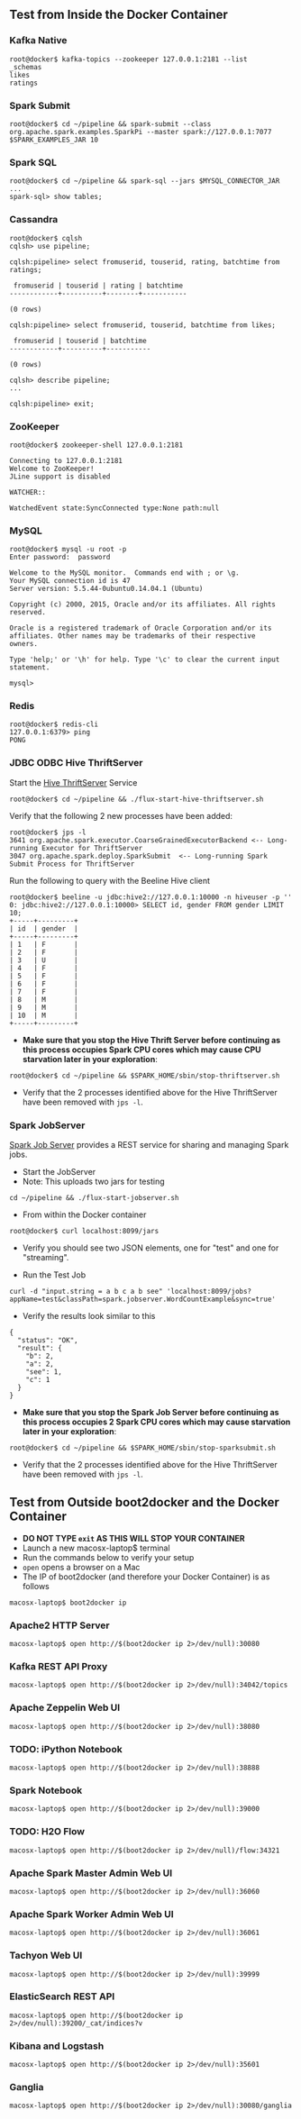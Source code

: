 ## Test from Inside the Docker Container
### Kafka Native
```
root@docker$ kafka-topics --zookeeper 127.0.0.1:2181 --list
_schemas
likes
ratings
```

### Spark Submit
```
root@docker$ cd ~/pipeline && spark-submit --class org.apache.spark.examples.SparkPi --master spark://127.0.0.1:7077 $SPARK_EXAMPLES_JAR 10 
```

### Spark SQL
```
root@docker$ cd ~/pipeline && spark-sql --jars $MYSQL_CONNECTOR_JAR
...
spark-sql> show tables;
```

### Cassandra
```
root@docker$ cqlsh
cqlsh> use pipeline;

cqlsh:pipeline> select fromuserid, touserid, rating, batchtime from ratings;

 fromuserid | touserid | rating | batchtime
------------+----------+--------+-----------

(0 rows)

cqlsh:pipeline> select fromuserid, touserid, batchtime from likes;

 fromuserid | touserid | batchtime
------------+----------+-----------

(0 rows)

cqlsh> describe pipeline;
...

cqlsh:pipeline> exit;
```

### ZooKeeper
```
root@docker$ zookeeper-shell 127.0.0.1:2181

Connecting to 127.0.0.1:2181
Welcome to ZooKeeper!
JLine support is disabled

WATCHER::

WatchedEvent state:SyncConnected type:None path:null
```

### MySQL
```
root@docker$ mysql -u root -p 
Enter password:  password

Welcome to the MySQL monitor.  Commands end with ; or \g.
Your MySQL connection id is 47
Server version: 5.5.44-0ubuntu0.14.04.1 (Ubuntu)

Copyright (c) 2000, 2015, Oracle and/or its affiliates. All rights reserved.

Oracle is a registered trademark of Oracle Corporation and/or its
affiliates. Other names may be trademarks of their respective
owners.

Type 'help;' or '\h' for help. Type '\c' to clear the current input statement.

mysql>
```

### Redis
```
root@docker$ redis-cli
127.0.0.1:6379> ping
PONG
```
### JDBC ODBC Hive ThriftServer
Start the [Hive ThriftServer](https://cwiki.apache.org/confluence/display/Hive/HiveServer2+Clients) Service
```
root@docker$ cd ~/pipeline && ./flux-start-hive-thriftserver.sh
```
Verify that the following 2 new processes have been added:

```
root@docker$ jps -l
3641 org.apache.spark.executor.CoarseGrainedExecutorBackend <-- Long-running Executor for ThriftServer
3047 org.apache.spark.deploy.SparkSubmit  <-- Long-running Spark Submit Process for ThriftServer
```

Run the following to query with the Beeline Hive client 
```
root@docker$ beeline -u jdbc:hive2://127.0.0.1:10000 -n hiveuser -p ''
0: jdbc:hive2://127.0.0.1:10000> SELECT id, gender FROM gender LIMIT 10;
+-----+---------+
| id  | gender  |
+-----+---------+
| 1   | F       |
| 2   | F       |
| 3   | U       |
| 4   | F       |
| 5   | F       |
| 6   | F       |
| 7   | F       |
| 8   | M       |
| 9   | M       |
| 10  | M       |
+-----+---------+
```

* **Make sure that you stop the Hive Thrift Server before continuing as this process occupies Spark CPU cores which may cause CPU starvation later in your exploration**:
```
root@docker$ cd ~/pipeline && $SPARK_HOME/sbin/stop-thriftserver.sh
```
* Verify that the 2 processes identified above for the Hive ThriftServer have been removed with `jps -l`.

### Spark JobServer

[Spark Job Server](http://github.com/spark-jobserver/spark-jobserver) provides a REST service for sharing and managing Spark jobs.

* Start the JobServer
* Note:  This uploads two jars for testing
```
cd ~/pipeline && ./flux-start-jobserver.sh
```

* From within the Docker container
```
root@docker$ curl localhost:8099/jars
```
* Verify  you should see two JSON elements, one for "test" and one for "streaming".

* Run the Test Job
```
curl -d "input.string = a b c a b see" 'localhost:8099/jobs?appName=test&classPath=spark.jobserver.WordCountExample&sync=true'
```
* Verify the results look similar to this
```
{
  "status": "OK",
  "result": {
    "b": 2,
    "a": 2,
    "see": 1,
    "c": 1
  }
}
```
* **Make sure that you stop the Spark Job Server before continuing as this process occupies 2 Spark CPU cores which may cause starvation later in your exploration**:
```
root@docker$ cd ~/pipeline && $SPARK_HOME/sbin/stop-sparksubmit.sh
```
* Verify that the 2 processes identified above for the Hive ThriftServer have been removed with `jps -l`.


## Test from Outside boot2docker and the Docker Container
* **DO NOT TYPE `exit` AS THIS WILL STOP YOUR CONTAINER**
* Launch a new macosx-laptop$ terminal
* Run the commands below to verify your setup
* `open` opens a browser on a Mac
* The IP of boot2docker (and therefore your Docker Container) is as follows
```
macosx-laptop$ boot2docker ip
```

### Apache2 HTTP Server
```
macosx-laptop$ open http://$(boot2docker ip 2>/dev/null):30080
```

### Kafka REST API Proxy
```
macosx-laptop$ open http://$(boot2docker ip 2>/dev/null):34042/topics
```

### Apache Zeppelin Web UI
```
macosx-laptop$ open http://$(boot2docker ip 2>/dev/null):38080
```

### TODO:  iPython Notebook
```
macosx-laptop$ open http://$(boot2docker ip 2>/dev/null):38888
```

### Spark Notebook
```
macosx-laptop$ open http://$(boot2docker ip 2>/dev/null):39000
```

### TODO:  H2O Flow
```
macosx-laptop$ open http://$(boot2docker ip 2>/dev/null)/flow:34321
```

### Apache Spark Master Admin Web UI
```
macosx-laptop$ open http://$(boot2docker ip 2>/dev/null):36060
```

### Apache Spark Worker Admin Web UI
```
macosx-laptop$ open http://$(boot2docker ip 2>/dev/null):36061
```

### Tachyon Web UI
```
macosx-laptop$ open http://$(boot2docker ip 2>/dev/null):39999
```

### ElasticSearch REST API
```
macosx-laptop$ open http://$(boot2docker ip 2>/dev/null):39200/_cat/indices?v
```

### Kibana and Logstash
```
macosx-laptop$ open http://$(boot2docker ip 2>/dev/null):35601
```

### Ganglia
```
macosx-laptop$ open http://$(boot2docker ip 2>/dev/null):30080/ganglia
```
